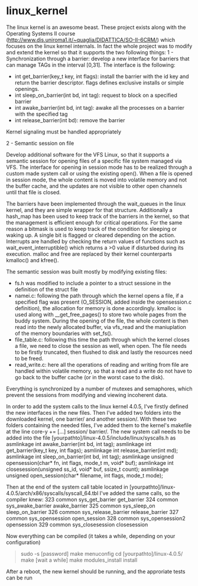 # linux_kernel

The linux kernel is an awesome beast. These project exists along with the Operating Systems II course (http://www.dis.uniroma1.it/~quaglia/DIDATTICA/SO-II-6CRM/) which focuses on the linux kernel internals.
In fact the whole project was to modify and extend the kernel so that it supports the two following things:
1 - Synchronization through a barrier: develop a new interface for barriers that can manage TAGs in the interval [0,31]. 
The interface is the following:
- int get_barrier(key_t key, int flags): install the barrier with the id key and return the barrier descriptor. flags defines exclusive installs or simple openings.
- int sleep_on_barrier(int bd, int tag): request to block on a specified barrier
- int awake_barrier(int bd, int tag): awake all the processes on a barrier with the specified tag
- int release_barrier(int bd): remove the barrier

Kernel signaling must be handled appropriately

2 - Semantic session on file

Develop additional software for the VFS Linux, so that it supports a semantic session for opening files of a specific file system managed via VFS. The interface for opening in session mode has to be realized through a custom made system call or using the existing open(). 
When a file is opened in session mode, the whole content is moved into volatile memory and not the buffer cache, and the updates are not visible to other open channels until that file is closed. 


The barriers have been implemented through the wait_queues in the linux kernel, and they are simple wrapper for that structure.
Additionally a hash_map has been used to keep track of the barriers in the kernel, so that the management is efficient enough for critical operations. For the same reason a bitmask is used to keep track of the condition for sleeping or waking up. A single bit is flagged or cleared depending on the action.
Interrupts are handled by checking the return values of functions such as wait_event_interruptible() which returns a >0 value if disturbed during its execution.
malloc and free are replaced by their kernel counterparts kmalloc() and kfree().

The semantic session was built mostly by modifying existing files:
- fs.h was modified to include a pointer to a struct sessione in the definition of the struct file
- namei.c: following the path through which the kernel opens a file, if a specified flag was present (O_SESSION, added inside the opensession.c definition), the allocation for memory is done accordingly. kmalloc is used along with __get_free_pages() to store two whole pages from the buddy system. 
During the opening of the file, the whole content is then read into the newly allocated buffer, via vfs_read and the maniuplation of the memory boundaries with set_fs().
- file_table.c: following this time the path through which the kernel closes a file, we need to close the session as well, when open. The file needs to be firstly truncated, then flushed to disk and lastly the resources need to be freed.
- read_write.c: here all the operations of reading and writing from file are handled within volatile memory, so that a read and a write do not have to go back to the buffer cache (or in the worst case to the disk). 

Everything is synchronized by a number of mutexes and semaphores, which prevent the sessions from modifying and viewing incoherent data.

In order to add the system calls to the linux kernel 4.0.5, I've firstly defined the new interfaces in the new files. Then I've added two folders into the downloaded kernel, one barrier/ and another session/. With these two folders containing the needed files, I've added them to the kernel's makefile at the line core-y += [...] session/ barrier/.
The new system call needs to be added into the file [yourpathto]/linux-4.0.5/include/linux/syscalls.h as
asmlinkage int awake_barrier(int bd, int tag);
asmlinkage int get_barrier(key_t key, int flags);
asmlinkage int release_barrier(int md);
asmlinkage int sleep_on_barrier(int bd, int tag);
asmlinkage unsigned opensession(char* fn, int flags, mode_t m, void* buf);
asmlinkage int closesession(unsigned ss_id, void* buf, ssize_t count);
asmlinkage unsigned open_session(char* filename, int flags, mode_t mode);

Then at the end of the system call table located in [yourpathto]/linux-4.0.5/arch/x86/syscalls/syscall_64.tbl I've added the same calls, so the compiler knew:
323	common	sys_get_barrier	get_barrier
324	common	sys_awake_barrier	awake_barrier
325	common	sys_sleep_on	sleep_on_barrier
326	common	sys_release_barrier	release_barrier
327	common	sys_opensession	open_session
328 common	sys_opensession2	opensession
329	common	sys_closesession	closesession

Now everything can be compiled (it takes a while, depending on your configuration) 
> sudo -s 
[password]
> make menuconfig
> cd [yourpathto]/linux-4.0.5/
> make
[wait a while]
> make modules_install install


After a reboot, the new kernel should be running, and the approriate tests can be run
